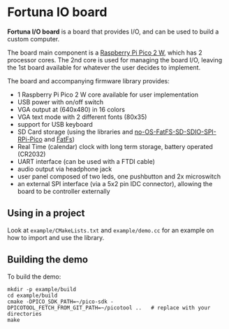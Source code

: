 # Fortuna IO board

**Fortuna I/O board** is a board that provides I/O, and can be used to build a custom computer.

The board main component is a [Raspberry Pi Pico 2 W](https://www.raspberrypi.com/products/raspberry-pi-pico-2/), which
has 2 processor cores. The 2nd core is used for managing the board I/O, leaving the 1st board available for whatever
the user decides to implement.

The board and accompanying firmware library provides:

 - 1 Raspberry Pi Pico 2 W core available for user implementation
 - USB power with on/off switch
 - VGA output at (640x480) in 16 colors
 - VGA text mode with 2 different fonts (80x35)
 - support for USB keyboard
 - SD Card storage (using the libraries and [no-OS-FatFS-SD-SDIO-SPI-RPi-Pico](https://github.com/carlk3/no-OS-FatFS-SD-SDIO-SPI-RPi-Pico) and [FatFs](https://elm-chan.org/fsw/ff/))
 - Real Time (calendar) clock with long term storage, battery operated (CR2032)
 - UART interface (can be used with a FTDI cable)
 - audio output via headphone jack
 - user panel composed of two leds, one pushbutton and 2x microswitch
 - an external SPI interface (via a 5x2 pin IDC connector), allowing the board to be controller externally

## Using in a project

Look at `example/CMakeLists.txt` and `example/demo.cc` for an example on how to import and use the library.

## Building the demo

To build the demo:

```shell
mkdir -p example/build
cd example/build
cmake -DPICO_SDK_PATH=~/pico-sdk -DPICOTOOL_FETCH_FROM_GIT_PATH=~/picotool ..   # replace with your directories
make
```
